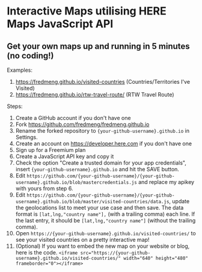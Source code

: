 # Interactive Maps utilising HERE Maps JavaScript API

## Get your own maps up and running in 5 minutes (no coding!)

Examples: 
1. https://fredmeng.github.io/visited-countries (Countries/Territories I've Visited)
2. https://fredmeng.github.io/rtw-travel-route/ (RTW Travel Route)

Steps:
1. Create a GitHub account if you don't have one
2. Fork https://github.com/fredmeng/fredmeng.github.io
3. Rename the forked repository to `{your-github-username}.github.io` in Settings.
4. Create an account on https://developer.here.com if you don't have one
5. Sign up for a Freemium plan
6. Create a JavaScript API key and copy it
7. Check the option "Create a trusted domain for your app credentials", insert `{your-github-username}.github.io` and hit the SAVE button.
8. Edit `https://github.com/{your-github-username}/{your-github-username}.github.io/blob/mastercredentials.js`
and replace my apikey with yours from step 6.
9. Edit `https://github.com/{your-github-username}/{your-github-username}.github.io/blob/master/visited-countries/data.js`, update the geolocations list to meet your use case and then save. The data format is `[lat,lng,"country name"],` (with a trailing comma) each line. If the last entry, it should be `[lat,lng,"country name"]` (without the trailing comma).
10. Open `https://{your-github-username}.github.io/visited-countries/` to see your visited countries on a pretty interactive map!
11. (Optional) If you want to embed the new map on your website or blog, here is the code. `<iframe src="https://{your-github-username}.github.io/visited-countries/" width="640" height="480" frameborder="0"></iframe>`
